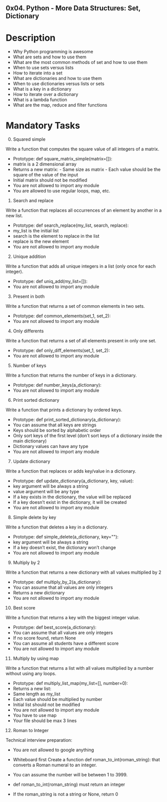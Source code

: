 ## 0x04. Python - More Data Structures: Set, Dictionary

# Description 
* Why Python programming is awesome
* What are sets and how to use them
* What are the most common methods of set and how to use them
* When to use sets versus lists
* How to iterate into a set
* What are dictionaries and how to use them
* When to use dictionaries versus lists or sets
* What is a key in a dictionary
* How to iterate over a dictionary
* What is a lambda function
* What are the map, reduce and filter functions

# Mandatory Tasks

0. Squared simple

Write a function that computes the square value of all integers of a matrix.

* Prototype: def square_matrix_simple(matrix=[]):
* matrix is a 2 dimensional array
* Returns a new matrix:
       - Same size as matrix
       - Each value should be the square of the value of the input
* Initial matrix should not be modified
* You are not allowed to import any module
* You are allowed to use regular loops, map, etc.


1. Search and replace

Write a function that replaces all occurrences of an element by another in a new list.

* Prototype: def search_replace(my_list, search, replace):
* my_list is the initial list
* search is the element to replace in the list
* replace is the new element
* You are not allowed to import any module


2. Unique addition

Write a function that adds all unique integers in a list (only once for each integer).

* Prototype: def uniq_add(my_list=[]):
* You are not allowed to import any module


3. Present in both

Write a function that returns a set of common elements in two sets.

* Prototype: def common_elements(set_1, set_2):
* You are not allowed to import any module


4. Only differents

Write a function that returns a set of all elements present in only one set.

* Prototype: def only_diff_elements(set_1, set_2):
* You are not allowed to import any module


5. Number of keys

Write a function that returns the number of keys in a dictionary.

* Prototype: def number_keys(a_dictionary):
* You are not allowed to import any module


6. Print sorted dictionary

Write a function that prints a dictionary by ordered keys.

* Prototype: def print_sorted_dictionary(a_dictionary):
* You can assume that all keys are strings
* Keys should be sorted by alphabetic order
* Only sort keys of the first level (don’t sort keys of a dictionary inside the main dictionary)
* Dictionary values can have any type
* You are not allowed to import any module


7. Update dictionary

Write a function that replaces or adds key/value in a dictionary.

* Prototype: def update_dictionary(a_dictionary, key, value):
* key argument will be always a string
* value argument will be any type
* If a key exists in the dictionary, the value will be replaced
* If a key doesn’t exist in the dictionary, it will be created
* You are not allowed to import any module


8. Simple delete by key

Write a function that deletes a key in a dictionary.

* Prototype: def simple_delete(a_dictionary, key=""):
* key argument will be always a string
* If a key doesn’t exist, the dictionary won’t change
* You are not allowed to import any module


9. Multiply by 2

Write a function that returns a new dictionary with all values multiplied by 2

* Prototype: def multiply_by_2(a_dictionary):
* You can assume that all values are only integers
* Returns a new dictionary
* You are not allowed to import any module


10. Best score

Write a function that returns a key with the biggest integer value.

* Prototype: def best_score(a_dictionary):
* You can assume that all values are only integers
* If no score found, return None
* You can assume all students have a different score
* You are not allowed to import any module


11. Multiply by using map

Write a function that returns a list with all values multiplied by a number without using any loops.

* Prototype: def multiply_list_map(my_list=[], number=0):
* Returns a new list:
* Same length as my_list
* Each value should be multiplied by number
* Initial list should not be modified
* You are not allowed to import any module
* You have to use map
* Your file should be max 3 lines


12. Roman to Integer

Technical interview preparation:

* You are not allowed to google anything
* Whiteboard first
Create a function def roman_to_int(roman_string): that converts a Roman numeral to an integer.

* You can assume the number will be between 1 to 3999.
* def roman_to_int(roman_string) must return an integer
* If the roman_string is not a string or None, return 0
